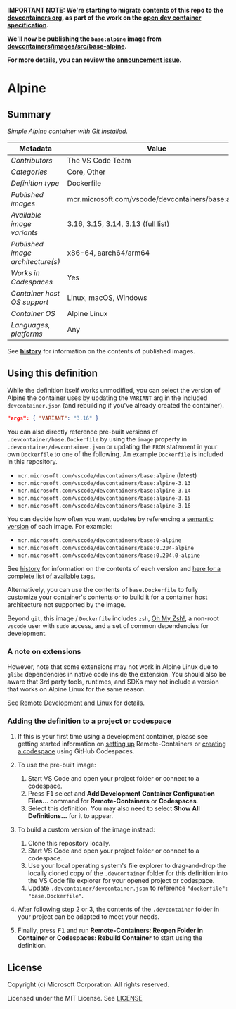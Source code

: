 **IMPORTANT NOTE: We're starting to migrate contents of this repo to the
[devcontainers org](https://github.com/devcontainers), as part of the work on
the [open dev container specification](https://containers.dev).**

**We'll now be publishing the `base:alpine` image from
[devcontainers/images/src/base-alpine](https://github.com/devcontainers/images/tree/main/src/base-alpine).**

**For more details, you can review the
[announcement issue](https://github.com/microsoft/vscode-dev-containers/issues/1589).**

# Alpine

## Summary

_Simple Alpine container with Git installed._

| Metadata                          | Value                                                                                                  |
| --------------------------------- | ------------------------------------------------------------------------------------------------------ |
| _Contributors_                    | The VS Code Team                                                                                       |
| _Categories_                      | Core, Other                                                                                            |
| _Definition type_                 | Dockerfile                                                                                             |
| _Published images_                | mcr.microsoft.com/vscode/devcontainers/base:alpine                                                     |
| _Available image variants_        | 3.16, 3.15, 3.14, 3.13 ([full list](https://mcr.microsoft.com/v2/vscode/devcontainers/base/tags/list)) |
| _Published image architecture(s)_ | x86-64, aarch64/arm64                                                                                  |
| _Works in Codespaces_             | Yes                                                                                                    |
| _Container host OS support_       | Linux, macOS, Windows                                                                                  |
| _Container OS_                    | Alpine Linux                                                                                           |
| _Languages, platforms_            | Any                                                                                                    |

See **[history](history)** for information on the contents of published images.

## Using this definition

While the definition itself works unmodified, you can select the version of
Alpine the container uses by updating the `VARIANT` arg in the included
`devcontainer.json` (and rebuilding if you've already created the container).

```json
"args": { "VARIANT": "3.16" }
```

You can also directly reference pre-built versions of
`.devcontainer/base.Dockerfile` by using the `image` property in
`.devcontainer/devcontainer.json` or updating the `FROM` statement in your own
`Dockerfile` to one of the following. An example `Dockerfile` is included in
this repository.

-   `mcr.microsoft.com/vscode/devcontainers/base:alpine` (latest)
-   `mcr.microsoft.com/vscode/devcontainers/base:alpine-3.13`
-   `mcr.microsoft.com/vscode/devcontainers/base:alpine-3.14`
-   `mcr.microsoft.com/vscode/devcontainers/base:alpine-3.15`
-   `mcr.microsoft.com/vscode/devcontainers/base:alpine-3.16`

You can decide how often you want updates by referencing a
[semantic version](https://semver.org/) of each image. For example:

-   `mcr.microsoft.com/vscode/devcontainers/base:0-alpine`
-   `mcr.microsoft.com/vscode/devcontainers/base:0.204-alpine`
-   `mcr.microsoft.com/vscode/devcontainers/base:0.204.0-alpine`

See [history](history) for information on the contents of each version and
[here for a complete list of available tags](https://mcr.microsoft.com/v2/vscode/devcontainers/base/tags/list).

Alternatively, you can use the contents of `base.Dockerfile` to fully customize
your container's contents or to build it for a container host architecture not
supported by the image.

Beyond `git`, this image / `Dockerfile` includes `zsh`,
[Oh My Zsh!](https://ohmyz.sh/), a non-root `vscode` user with `sudo` access,
and a set of common dependencies for development.

### A note on extensions

However, note that some extensions may not work in Alpine Linux due to `glibc`
dependencies in native code inside the extension. You should also be aware that
3rd party tools, runtimes, and SDKs may not include a version that works on
Alpine Linux for the same reason.

See [Remote Development and Linux](https://aka.ms/vscode-remote/linux) for
details.

### Adding the definition to a project or codespace

1. If this is your first time using a development container, please see getting
   started information on
   [setting up](https://aka.ms/vscode-remote/containers/getting-started)
   Remote-Containers or
   [creating a codespace](https://aka.ms/ghcs-open-codespace) using GitHub
   Codespaces.

2. To use the pre-built image:

    1. Start VS Code and open your project folder or connect to a codespace.
    2. Press <kbd>F1</kbd> select and **Add Development Container Configuration
       Files...** command for **Remote-Containers** or **Codespaces**.
    3. Select this definition. You may also need to select **Show All
       Definitions...** for it to appear.

3. To build a custom version of the image instead:

    1. Clone this repository locally.
    2. Start VS Code and open your project folder or connect to a codespace.
    3. Use your local operating system's file explorer to drag-and-drop the
       locally cloned copy of the `.devcontainer` folder for this definition
       into the VS Code file explorer for your opened project or codespace.
    4. Update `.devcontainer/devcontainer.json` to reference
       `"dockerfile": "base.Dockerfile"`.

4. After following step 2 or 3, the contents of the `.devcontainer` folder in
   your project can be adapted to meet your needs.

5. Finally, press <kbd>F1</kbd> and run **Remote-Containers: Reopen Folder in
   Container** or **Codespaces: Rebuild Container** to start using the
   definition.

## License

Copyright (c) Microsoft Corporation. All rights reserved.

Licensed under the MIT License. See
[LICENSE](https://github.com/Microsoft/vscode-dev-containers/blob/main/LICENSE)
